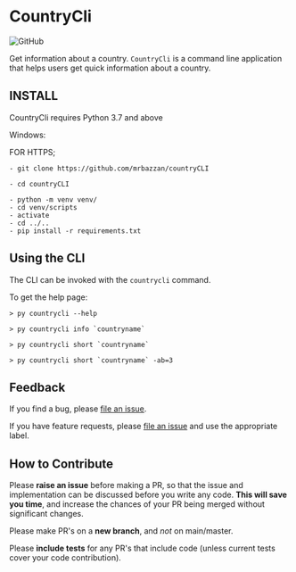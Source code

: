
# CountryCli

![GitHub](https://img.shields.io/github/license/mrbazzan/countryCLI)

Get information about a country. ``CountryCli`` is a command line application that helps users get quick information about a country.


## INSTALL
CountryCli requires Python 3.7 and above

Windows:

FOR HTTPS;

```shell script
- git clone https://github.com/mrbazzan/countryCLI
```

```shell script
- cd countryCLI
```

```shell script
- python -m venv venv/
- cd venv/scripts
- activate
- cd ../..
- pip install -r requirements.txt
```

## Using the CLI

The CLI can be invoked with the `countrycli` command.

To get the help page:

```shell script
> py countrycli --help
```


```shell script
> py countrycli info `countryname`
```

```shell script
> py countrycli short `countryname`
```

```shell script
> py countrycli short `countryname` -ab=3
```

## Feedback

If you find a bug, please [file an issue](https://github.com/mrbazzan/countryCLI/issues).

If you have feature requests, please [file an issue](https://github.com/mrbazzan/countryCLI/issues)
and use the appropriate label.

## How to Contribute

Please **raise an issue** before making a PR, so that the issue and implementation can be discussed before you write any code. **This will save you time**, and increase the chances of your PR being merged without significant changes. 

Please make PR's on a **new branch**, and _not_ on main/master. 

Please **include tests** for any PR's that include code (unless current tests cover your code contribution).
